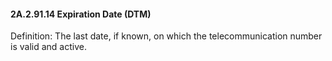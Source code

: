 #### 2A.2.91.14 Expiration Date (DTM)

Definition: The last date, if known, on which the telecommunication number is valid and active.
